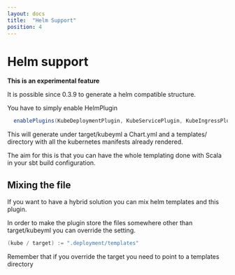 ```yaml
---
layout: docs
title:  "Helm Support"
position: 4
---
```

# Helm support

**This is an experimental feature**

It is possible since 0.3.9 to generate a helm compatible structure.

You have to simply enable HelmPlugin

```scala  
  enablePlugins(KubeDeploymentPlugin, KubeServicePlugin, KubeIngressPlugin, HelmPlugin)
```

This will generate under target/kubeyml a Chart.yml and a templates/ directory
with all the kubernetes manifests already rendered.

The aim for this is that you can have the whole templating done with Scala
in your sbt build configuration.

## Mixing the file

If you want to have a hybrid solution you can mix helm templates and 
this plugin. 

In order to make the plugin store the files somewhere other than target/kubeyml
you can override the setting.


```scala
(kube / target) := ".deployment/templates"
```

Remember that if you override the target you need to point to a templates directory

